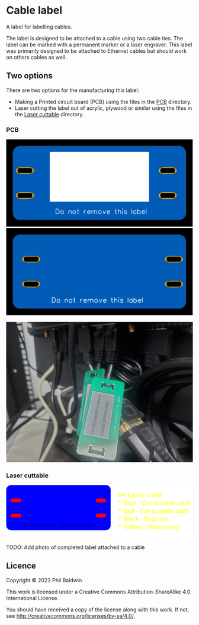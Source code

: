 # Cable label

A label for labelling cables.

The label is designed to be attached to a cable using two cable ties.
The label can be marked with a permanent marker or a laser engraver.
This label was primarily designed to be attached to Ethernet cables but should work on others cables as well.

## Two options

There are two options for the manufacturing this label:

* Making a Printed circuit board (PCB) using the files in the [PCB](./PCB) directory.
* Laser cutting the label out of acrylic, plywood or similar using the files in the [Laser cuttable](./Laser%20cuttable) directory.

### PCB

![./PCB/Exports-v1.0/Top.svg](./PCB/Exports-v1.0/Top.svg)
![./PCB/Exports-v1.0/Bottom.svg](./PCB/Exports-v1.0/Bottom.svg)

![Photo of completed PCB label attached to a cable](pcb-label-in-use.jpg)

### Laser cuttable

![Laser cuttable design](./Laser%20cuttable/Cable%20label.svg)

TODO: Add photo of completed label attached to a cable

## Licence

Copyright © 2023 Phil Baldwin

This work is licensed under a Creative Commons Attribution-ShareAlike 4.0 International License.

You should have received a copy of the license along with this work. If not, see <http://creativecommons.org/licenses/by-sa/4.0/>.
